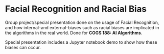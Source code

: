 # Facial Recognition and Racial Bias
Group project/special presentation done on the usage of Facial Recognition, and how internal–and external–biases such as racial biases are implicated in the algorithms in the real world. Done for **COGS 188: AI Algorithms**.

Special presentation includes a Jupyter notebook demo to show how these biases can occur.
